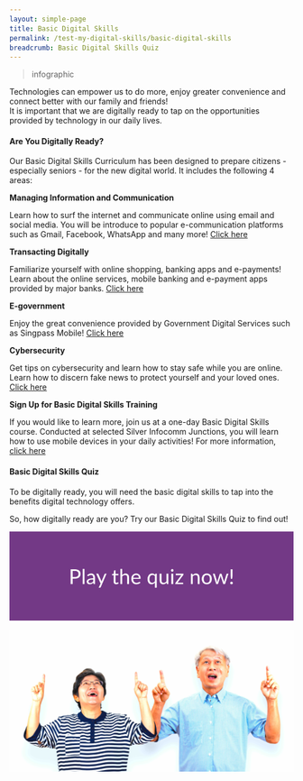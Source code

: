 ```yaml
---
layout: simple-page
title: Basic Digital Skills
permalink: /test-my-digital-skills/basic-digital-skills
breadcrumb: Basic Digital Skills Quiz
---
```

> infographic

Technologies can empower us to do more, enjoy greater convenience and connect better with our family and friends! <br>It is important that we are digitally ready to tap on the opportunities provided by technology in our daily lives.<br>

#### **Are You Digitally Ready?**<br>

Our Basic Digital Skills Curriculum has been designed to prepare citizens - especially seniors - for the new digital world. It includes the following 4 areas:<br>

**Managing Information and Communication**<br>

Learn how to surf the internet and communicate online using email and social media. You will be introduce to popular e-communication platforms such as Gmail, Facebook, WhatsApp and many more! [Click here](/learn-digital-skills/learn-online/e-communications-bds/)<br>

**Transacting Digitally**<br>

Familiarize yourself with online shopping, banking apps and e-payments! Learn about the online services, mobile banking and e-payment apps provided by major banks. [Click here](/learn-digital-skills/learn-online/digital-transactions-bds/)<br>

**E-government**<br>

Enjoy the great convenience provided by Government Digital Services such as Singpass Mobile! [Click here](/learn-digital-skills/learn-online/government-digital-services-bds/)<br>

**Cybersecurity**<br>

Get tips on cybersecurity and learn how to stay safe while you are online. Learn how to discern fake news to protect yourself and your loved ones. [Click here](/learn-digital-skills/learn-online/cyber-security-bds/)<br>

**Sign Up for Basic Digital Skills Training**<br>

If you would like to learn more, join us at a one-day Basic Digital Skills course. Conducted at selected Silver Infocomm Junctions, you will learn how to use mobile devices in your daily activities! For more information, [click here](https://rsvp.org.sg/cyberguide/)<br>

#### Basic Digital Skills Quiz

To be digitally ready, you will need the basic digital skills to tap into the benefits digital technology offers.<br>

So, how digitally ready are you? Try our Basic Digital Skills Quiz to find out!<br>

[<img src="/images/bds/bds-quiz-button.jpeg">](https://confirmation.gevme.com/BDS_Quiz/landing/)
   
![bds-couple](/images/bds/bds-couple.jpg)


